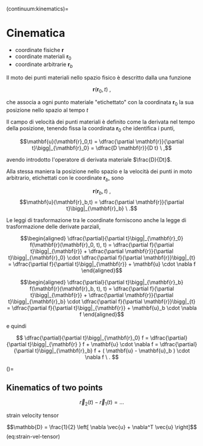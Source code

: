 (continuum:kinematics)=
# Cinematica

- coordinate fisiche $\mathbf{r}$
- coordinate materiali $\mathbf{r}_0$
- coordinate arbitrarie $\mathbf{r}_b$

Il moto dei punti materiali nello spazio fisico è descritto dalla una funzione 

$$\mathbf{r}(\mathbf{r}_0, t) \ ,$$

che associa a ogni punto materiale "etichettato" con la coordinata $\mathbf{r}_0$ la sua posizione nello spazio al tempo $t$

Il campo di velocità dei punti materiali è definito come la derivata nel tempo della posizione, tenendo fissa la coordinata $\mathbf{r}_0$ che identifica i punti,

$$\mathbf{u}(\mathbf{r}_0,t) = \dfrac{\partial \mathbf{r}}{\partial t}\bigg|_{\mathbf{r}_0} = \dfrac{D \mathbf{r}}{D t} \ ,$$

avendo introdotto l'operatore di derivata materiale $\frac{D}{Dt}$.

Alla stessa maniera la posizione nello spazio e la velocità dei punti in moto arbitrario, etichettati con le coordinate $\mathbf{r}_b$, sono

$$\mathbf{r}(\mathbf{r}_b, t) \ ,$$
$$\mathbf{u}(\mathbf{r}_b,t) = \dfrac{\partial \mathbf{r}}{\partial t}\bigg|_{\mathbf{r}_b} \ .$$

Le leggi di trasformazione tra le coordinate forniscono anche la legge di trasformazione delle derivate parziali,

<!--
$$\begin{cases}
 \mathbf{r} = \mathbf{r}(\mathbf{r}_0, t) \\
 t' = t(\mathbf{r}_0, t) = t \ , 
\end{cases}$$
-->

$$\begin{aligned}
\dfrac{\partial}{\partial t}\bigg|_{\mathbf{r}_0} f(\mathbf{r}(\mathbf{r}_0, t), t) 
    = \dfrac{\partial f}{\partial t}\bigg|_{\mathbf{r}} +
    \dfrac{\partial \mathbf{r}}{\partial t}\bigg|_{\mathbf{r}_0} \cdot \dfrac{\partial f}{\partial \mathbf{r}}\bigg|_{t} 
    = \dfrac{\partial f}{\partial t}\bigg|_{\mathbf{r}} +
      \mathbf{u} \cdot \nabla f 
\end{aligned}$$

$$\begin{aligned}
\dfrac{\partial}{\partial t}\bigg|_{\mathbf{r}_b} f(\mathbf{r}(\mathbf{r}_b, t), t) 
    = \dfrac{\partial f}{\partial t}\bigg|_{\mathbf{r}} +
    \dfrac{\partial \mathbf{r}}{\partial t}\bigg|_{\mathbf{r}_b} \cdot \dfrac{\partial f}{\partial \mathbf{r}}\bigg|_{t} 
    = \dfrac{\partial f}{\partial t}\bigg|_{\mathbf{r}} +
      \mathbf{u}_b \cdot \nabla f 
\end{aligned}$$

e quindi

$$
\dfrac{\partial}{\partial t}\bigg|_{\mathbf{r}_0} f =  
\dfrac{\partial}{\partial t}\bigg|_{\mathbf{r}  } f + \mathbf{u} \cdot \nabla f =  
\dfrac{\partial}{\partial t}\bigg|_{\mathbf{r}_b} f + ( \mathbf{u} - \mathbf{u}_b ) \cdot \nabla f \ . 
$$

()=
## Kinematics of two points

$$\vec{r}_2(t) - \vec{r}_1(t) = \dots $$

strain velocity tensor

$$\mathbb{D} = \frac{1}{2} \left[ \nabla \vec{u} + \nabla^T \vec{u} \right]$$ (eq:strain-vel-tensor)
